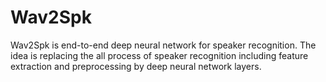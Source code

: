 # Wav2Spk

Wav2Spk is end-to-end deep neural network for speaker recognition.
The idea is replacing the all process of speaker recognition including feature extraction and preprocessing by deep neural network layers.